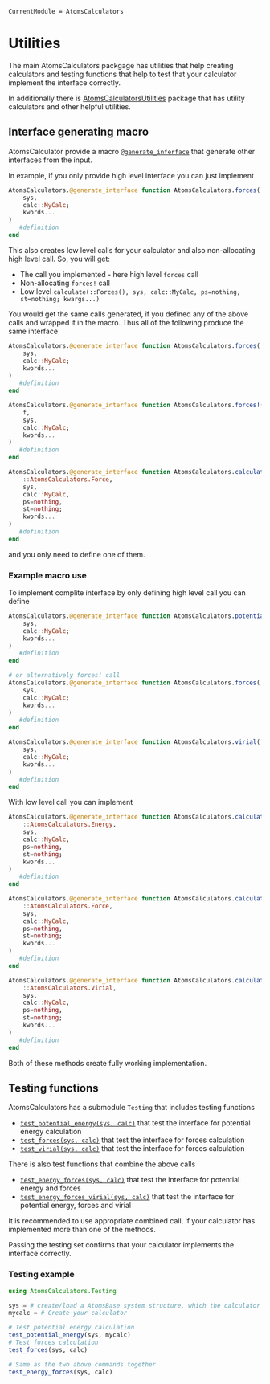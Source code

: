 
```@meta
CurrentModule = AtomsCalculators
```

# Utilities

The main AtomsCalculators packgage has utilities that help creating calculators and testing functions that help to test that your calculator implement the interface correctly.

In additionally there is [AtomsCalculatorsUtilities](https://github.com/JuliaMolSim/AtomsCalculatorsUtilities.jl) package that has utility calculators and other helpful utilities.

## Interface generating macro

AtomsCalculator provide a macro [`@generate_inferface`](@ref) that generate other interfaces from the input.

In example, if you only provide high level interface you can just implement

```julia
AtomsCalculators.@generate_interface function AtomsCalculators.forces(
    sys,
    calc::MyCalc;
    kwords...
)
   #definition
end
```

This also creates low level calls for your calculator and also non-allocating high level call. So, you will get:

- The call you implemented - here high level `forces` call
- Non-allocating `forces!` call
- Low level `calculate(::Forces(), sys, calc::MyCalc, ps=nothing, st=nothing; kwargs...)`

You would get the same calls generated, if you defined any of the above calls and wrapped it in the macro. Thus all of the following produce the same interface

```julia
AtomsCalculators.@generate_interface function AtomsCalculators.forces(
    sys,
    calc::MyCalc; 
    kwords...
)
   #definition
end

AtomsCalculators.@generate_interface function AtomsCalculators.forces!(
    f, 
    sys, 
    calc::MyCalc; 
    kwords...
)
   #definition
end

AtomsCalculators.@generate_interface function AtomsCalculators.calculate(
    ::AtomsCalculators.Force,
    sys,
    calc::MyCalc,
    ps=nothing,
    st=nothing;
    kwords...
)
   #definition
end
```

and you only need to define one of them.

### Example macro use

To implement complite interface by only defining high level call you can define

```julia
AtomsCalculators.@generate_interface function AtomsCalculators.potential_energy(
    sys,
    calc::MyCalc; 
    kwords...
)
   #definition
end

# or alternatively forces! call
AtomsCalculators.@generate_interface function AtomsCalculators.forces(
    sys,
    calc::MyCalc; 
    kwords...
)
   #definition
end

AtomsCalculators.@generate_interface function AtomsCalculators.virial(
    sys,
    calc::MyCalc; 
    kwords...
)
   #definition
end
```

With low level call you can implement

```julia
AtomsCalculators.@generate_interface function AtomsCalculators.calculate(
    ::AtomsCalculators.Energy,
    sys,
    calc::MyCalc,
    ps=nothing,
    st=nothing;
    kwords...
)
   #definition
end

AtomsCalculators.@generate_interface function AtomsCalculators.calculate(
    ::AtomsCalculators.Force,
    sys,
    calc::MyCalc,
    ps=nothing,
    st=nothing;
    kwords...
)
   #definition
end

AtomsCalculators.@generate_interface function AtomsCalculators.calculate(
    ::AtomsCalculators.Virial,
    sys,
    calc::MyCalc,
    ps=nothing,
    st=nothing;
    kwords...
)
   #definition
end

```

Both of these methods create fully working implementation.


## Testing functions

AtomsCalculators has a submodule `Testing` that includes testing functions

- [`test_potential_energy(sys, calc)`](@ref) that test the interface for potential energy calculation
- [`test_forces(sys, calc)`](@ref) that test the interface for forces calculation
- [`test_virial(sys, calc)`](@ref) that test the interface for forces calculation

There is also test functions that combine the above calls

- [`test_energy_forces(sys, calc)`](@ref) that test the interface for potential energy and forces
- [`test_energy_forces_virial(sys, calc)`](@ref) that test the interface for potential energy, forces and virial

It is recommended to use appropriate combined call, if your calculator has implemented more than one of the methods.

Passing the testing set confirms that your calculator implements the interface correctly.

### Testing example

```julia
using AtomsCalculators.Testing

sys = # create/load a AtomsBase system structure, which the calculator is expected to calculate
mycalc = # Create your calculator

# Test potential energy calculation
test_potential_energy(sys, mycalc)
# Test forces calculation
test_forces(sys, calc)

# Same as the two above commands together
test_energy_forces(sys, calc)
```
